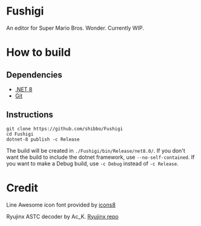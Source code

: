 # Fushigi
An editor for Super Mario Bros. Wonder. Currently WIP.

# How to build
## Dependencies
* [.NET 8](https://dotnet.microsoft.com/en-us/download/dotnet/8.0)
* [Git](https://git-scm.com/downloads)

## Instructions
```
git clone https://github.com/shibbo/Fushigi
cd Fushigi
dotnet-8 publish -c Release
```

The build will be created in `./Fushigi/bin/Release/net8.0/`. If you don't want the build to include the dotnet framework, use  `--no-self-contained`. If you want to make a Debug build, use `-c Debug` instead of `-c Release`.

# Credit
Line Awesome icon font provided by [icons8](https://icons8.com/line-awesome)

Ryujinx ASTC decoder by Ac_K. [Ryujinx repo](https://github.com/Ryujinx/Ryujinx)
